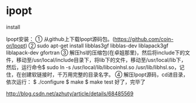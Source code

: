 # ipopt
install


Ipopt安装：
① 从github上下载Ipopt源码包。(https://github.com/coin-or/Ipopt)
② sudo apt-get install libblas3gf libblas-dev liblapack3gf liblapack-dev gfortran
③ 解压hsl的压缩包(在卓姐那里)，然后将include下的文件，移动至/usr/local/include目录下，将lib下的文件，移动至/usr/local/lib下，然后，运行命令$ sudo ln -s /usr/local/lib/libcoinhsl.so /usr/lib/libhsl.so，记住，在创建软链接时，千万用完整的目录名字。
④ 解压Ipopt源码，cd进目录，依次运行：
$ ./configure
$ make
$ make test
好了，完毕了

http://blog.csdn.net/azhuty/article/details/68485569
